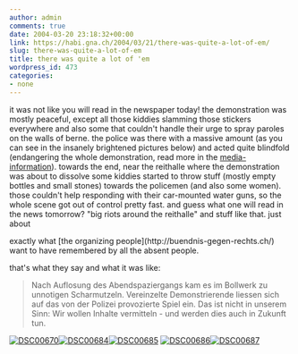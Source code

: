 ```yaml
---
author: admin
comments: true
date: 2004-03-20 23:18:32+00:00
link: https://habi.gna.ch/2004/03/21/there-was-quite-a-lot-of-em/
slug: there-was-quite-a-lot-of-em
title: there was quite a lot of 'em
wordpress_id: 473
categories:
- none
---
```


it was not like you will read in the newspaper today!
the demonstration was mostly peaceful, except all those kiddies slamming those stickers everywhere and also some that couldn't handle their urge to spray paroles on the walls of berne.
the police was there with a massive amount (as you can see in the insanely brightened pictures below) and acted quite blindfold (endangering the whole demonstration, read more in the [media-information](http://buendnis-gegen-rechts.ch/Agenda2.htm)). 
towards the end, near the reithalle where the demonstration was about to dissolve some kiddies started to throw stuff (mostly empty bottles and small stones) towards the policemen (and also some women). those couldn't help responding with their car-mounted water guns, so the whole scene got out of control pretty fast.
and guess what one will read in the news tomorrow? "big riots around the reithalle" and stuff like that. just about 

<irony>
exactly what [the organizing people](http://buendnis-gegen-rechts.ch/) want to have remembered by all the absent people.
</irony>

that's what they say and what it was like:



<blockquote>Nach Auflosung des Abendspaziergangs kam es im Bollwerk zu unnotigen Scharmutzeln. Vereinzelte Demonstrierende liessen sich auf das von der Polizei provozierte Spiel ein. Das ist nicht in unserem Sinn: Wir wollen Inhalte vermitteln - und werden dies auch in Zukunft tun.</blockquote>



[![DSC00670](https://habi.gna.ch/blog/images/DSC00670-tm.jpg)](https://habi.gna.ch/blog/images/DSC00670.JPG)[![DSC00684](https://habi.gna.ch/blog/images/DSC00684-tm.jpg)](https://habi.gna.ch/blog/images/DSC00684.JPG)[![DSC00685](https://habi.gna.ch/blog/images/DSC00685-tm.jpg)](https://habi.gna.ch/blog/images/DSC00685.JPG)
[![DSC00686](https://habi.gna.ch/blog/images/DSC00686-tm.jpg)](https://habi.gna.ch/blog/images/DSC00686.JPG)[![DSC00687](https://habi.gna.ch/blog/images/DSC00687-tm.jpg)](https://habi.gna.ch/blog/images/DSC00687.JPG)
